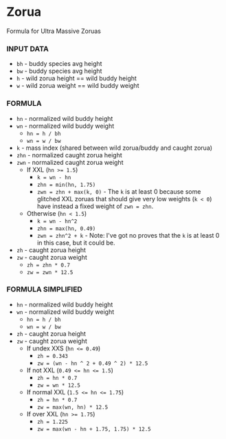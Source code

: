 # Zorua

Formula for Ultra Massive Zoruas

### INPUT DATA

- `bh` - buddy species avg height
- `bw` - buddy species avg height
- `h` - wild zorua height == wild buddy height
- `w` - wild zorua weight == wild buddy weight

### FORMULA

- `hn` - normalized wild buddy height
- `wn` - normalized wild buddy weight
  - `hn = h / bh`
  - `wn = w / bw`
- `k` - mass index (shared between wild zorua/buddy and caught zorua)
- `zhn` - normalized caught zorua height
- `zwn` - normalized caught zorua weight
  - If XXL (`hn >= 1.5`)
    - `k = wn - hn`
    - `zhn = min(hn, 1.75)`
    - `zwn = zhn + max(k, 0)` - The `k` is at least 0 because some glitched XXL zoruas that should give very low weights (`k < 0`) have instead a fixed weight of `zwn = zhn`.
  - Otherwise (`hn < 1.5`)
    - `k = wn - hn^2`
    - `zhn = max(hn, 0.49)`
    - `zwn = zhn^2 + k` - Note: I've got no proves that the `k` is at least 0 in this case, but it could be.
- `zh` - caught zorua height
- `zw` - caught zorua weight
  - `zh = zhn * 0.7`
  - `zw = zwn * 12.5`

### FORMULA SIMPLIFIED

- `hn` - normalized wild buddy height
- `wn` - normalized wild buddy weight
  - `hn = h / bh`
  - `wn = w / bw`
- `zh` - caught zorua height
- `zw` - caught zorua weight
  - If undex XXS (`hn <= 0.49`)
	- `zh = 0.343`
    - `zw = (wn - hn ^ 2 + 0.49 ^ 2) * 12.5`
  - If not XXL (`0.49 <= hn <= 1.5`)
	- `zh = hn * 0.7`
    - `zw = wn * 12.5`
  - If normal XXL (`1.5 <= hn <= 1.75`)
	- `zh = hn * 0.7`
    - `zw = max(wn, hn) * 12.5`
  - If over XXL (`hn >= 1.75`)
	- `zh = 1.225`
    - `zw = max(wn - hn + 1.75, 1.75) * 12.5`
